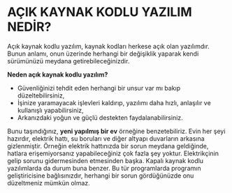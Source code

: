 # AÇIK KAYNAK KODLU YAZILIM NEDİR?

Açık kaynak kodlu yazılım, kaynak kodları herkese açık olan yazılımdır. Bunun anlamı, onun üzerinde herhangi bir değişiklik yaparak kendi sürümünüzü meydana getirebileceğinizdir.

**Neden açık kaynak kodlu yazılım?**

 - Güvenliğinizi tehdit eden herhangi bir unsur var mı bakıp düzeltebilirsiniz,
 - İşinize yaramayacak işlevleri kaldırıp, yazılımı daha hızlı, anlaşılır ve kullanışlı yapabilirsiniz,
 - Arkanızdaki yoğun ve güçlü destekten faydalanabilirsiniz.

Bunu taşındığınız, **yeni yapılmış bir ev** örneğine benzetebiliriz. Evin her şeyi hazırdır, elektrik hattı, su boruları ve diğer altyapı duvarların arkasına gizlenmiştir. Örneğin elektrik hattınızda bir sorun meydana geldiğinde, hatlara erişemiyorsanız yapabileceğiniz çok fazla şey yoktur. Elektrikçinin gelip sorunu gidermesinden etmesinden başka. Kapalı kaynak kodlu yazılımlarda da durum buna benzer. Bu tür programlarda programın geliştiricisine bağlısınızdır, herhangi bir sorun gördüğünüzde onu düzeltmeniz mümkün olmaz.
